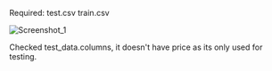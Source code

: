 Required:
test.csv
train.csv

![Screenshot_1](https://github.com/Umerranjum/AI/assets/132837050/46710770-7426-452b-9653-000de59a1d96)

Checked test_data.columns, it doesn't have price as its only used for testing.
